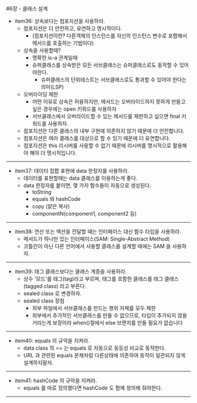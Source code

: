#6장 - 클래스 설계

- item36: 상속보다는 컴포지션을 사용하라.
  - 컴포지션은 더 안전하고, 유연하고 명시적이다.
    - (컴포지션이란? 다른객체의 인스턴스를 자신의 인스턴스 변수로 포함해서 메서드를 호출하는 기법이다)
  - 상속을 사용할때?
    - 명확한 is-a 관계일때
    - 슈퍼클래스를 상속받은 모든 서브클래스는 슈퍼클래스로도 동작할 수 있어야한다.
      - 슈퍼클래스의 단위테스트는 서브클래스로도 통과할 수 있어야 한다는 의미(LSP)
  - 오버라이딩 제한
    - 어떤 이유로 상속은 허용하지만, 메서드는 오버라이드하지 못하게 만들고 싶은 경우에는 open 키워드를 사용하자
    - 서브클래스에서 오버라이드할 수 있는 메서드를 제한하고 싶으면 final 키워드를 사용하자.
  - 컴포지션은 다른 클래스의 내부 구현에 의존하지 않기 때문에 더 안전합니다.
  - 컴포지션은 여러 클래스를 대상으로 할 수 있기 때문에 더 유연합니다.
  - 컴포지션은 this 리시버를 사용할 수 없기 때문에 리시버를 명시적으로 활용해야 해야 더 명시적입니다.
---

- item37: 데이터 집합 표현에 data 한정자를 사용하라.
  - 데이터를 표현할때는 data 클래스를 이용하는게 좋다.
  - data 한정자를 붙이면, 몇 가지 함수들이 자동으로 생성된다.
    - toString
    - equals 와 hashCode
    - copy (얕은 복사)
    - componentN(component1, component2 등)

---
- item38: 연산 또는 액션을 전달할 때는 인터페이스 대신 함수 타입을 사용하라.
  - 메서드가 하나만 있는 인터페이스(SAM: Single-Abstract Method)
  - 코틀린이 아닌 다른 언어에서 사용할 클래스를 설계할 때에는 SAM 을 사용하자.

---
- item39: 태그 클래스보다는 클래스 계층을 사용하라.
  - 상수 '모드'를 태그(tag)라고 부르며, 태그를 호함한 클래스를 태그 클래스(tagged class) 라고 부른다.
  - sealed class 로 변경하자.
  - sealed class 장점
    - 외부 파일에서 서브클래스를 만드는 행위 자체를 모두 제한
    - 외부에서 추가적인 서브클래스를 만들 수 없으므로, 타입이 추가되지 않을 거라는게 보장이라 when()절에서 else 브랜치를 만들 필요가 없습니다

---
- item40: equals 의 규약을 지켜라.
  - data class 의 == 는 equals 로 자동으로 동등성 비교로 동작한다.
  - URL 과 관련된 equals 문제처럼 다른상태에 의존하여 동작이 일관되지 않게 설계하지말자.

---
- item41: hashCode 의 규악을 지켜라.
  - equals 를 따로 정의했다면 hashCode 도 함께 정의해 줘야한다.

---


  

